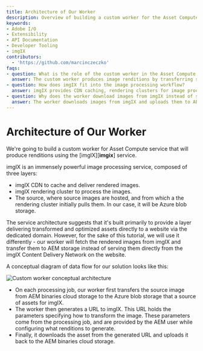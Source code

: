 ```yaml
---
title: Architecture of Our Worker
description: Overview of building a custom worker for the Asset Compute service using imgIX to process and deliver image renditions.
keywords:
- Adobe I/O
- Extensibility
- API Documentation
- Developer Tooling
- imgIX
contributors:
  - 'https://github.com/marcinczeczko'
faqs:
- question: What is the role of the custom worker in the Asset Compute service?
  answer: The custom worker produces image renditions by transferring source images to Azure blob storage, generating imgIX URLs with transformation parameters, and fetching processed images back to AEM storage.
- question: How does imgIX fit into the image processing workflow?
  answer: imgIX provides CDN caching, rendering clusters for image processing, and sources images from storage like Azure blob storage, enabling dynamic image transformation and delivery.
- question: Why does the worker download images from imgIX instead of serving from the CDN?
  answer: The worker downloads images from imgIX and uploads them to AEM storage to integrate processed renditions into the AEM binaries cloud storage instead of serving directly via the imgIX CDN.
---
```

# Architecture of Our Worker

We're going to build a custom worker for Asset Compute service that will produce renditions using the [imgIX][**imgix**] service.

imgIX is an immensely powerful image processing service, composed of three layers:

- imgIX CDN to cache and deliver rendered images.
- imgIX rendering cluster to process the images.
- The source, where source images are hosted, and from which a the rendering cluster initially pulls them. In our case, it will be Azure blob storage.

The service architecture suggests that it's built primarily to provide a layer delivering transformed and optimized assets directly to a website via the dedicated domain. However, for the sake of this tutorial, we will use it differently - our worker will fetch the rendered images from imgIX and transfer them to AEM storage instead of serving them directly from the imgIX Content Delivery Network on the website.

A conceptual diagram of data flow for our solution looks like this:

![Custom worker conceptual architecture](assets/custom-worker-concept.jpg)

- On each processing job, our worker first transfers the source image from AEM binaries cloud storage to the Azure blob storage that a source of assets for imgIX.
- The worker then generates a URL to imgIX. This URL holds the parameters specifying how to transform the image. These parameters come from the processing job, and are provided by the AEM user while configuring what renditions to generate.
- Finally, it downloads the asset from the generated URL and uploads it back to the AEM binaries cloud storage.

[imgix]: https://www.imgix.com/
